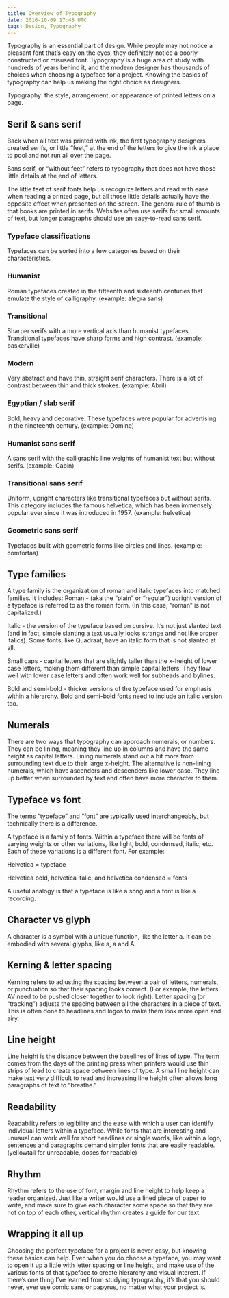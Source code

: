 ```yaml
---
title: Overview of Typography
date: 2016-10-09 17:45 UTC
tags: Design, Typography
---
```

<section class="article-container">

<p>Typography is an essential part of design. While people may not notice a pleasant font that’s easy on the eyes, they definitely notice a poorly constructed or misused font. Typography is a huge area of study with hundreds of years behind it, and the modern designer has thousands of choices when choosing a typeface for a project. Knowing the basics of typography can help us making the right choice as designers.</p>

<p>Typography: the style, arrangement, or appearance of printed letters on a page.</p>

<h2>Serif &amp; sans serif</h2>
<p>Back when all text was printed with ink, the first typography designers created serifs, or little “feet,” at the end of the letters to give the ink a place to pool and not run all over the page.</p>

<p>Sans serif, or “without feet” refers to typography that does not have those little details at the end of letters.</p>

<p>The little feet of serif fonts help us recognize letters and read with ease when reading a printed page, but all those little details actually have the opposite effect when presented on the screen. The general rule of thumb is that books are printed in serifs. Websites often use serifs for small amounts of text, but longer paragraphs should use an easy-to-read sans serif.</p>

<h3>Typeface classifications</h3>
<p>Typefaces can be sorted into a few categories based on their characteristics.</p>

<h3>Humanist</h3>
<p>Roman typefaces created in the fifteenth and sixteenth centuries that emulate the style of calligraphy. 
(example: alegra sans)</p>

<h3>Transitional</h3>
<p>Sharper serifs with a more vertical axis than humanist typefaces. Transitional typefaces have sharp forms and high contrast.
(example: baskerville)</p>

<h3>Modern</h3>
<p>Very abstract and have thin, straight serif characters. There is a lot of contrast between thin and thick strokes. 
(example: Abril)</p>

<h3>Egyptian / slab serif</h3>
<p>Bold, heavy and decorative. These typefaces were popular for advertising in the nineteenth century. 
(example: Domine)</p>

<h3>Humanist sans serif</h3>
<p>A sans serif with the calligraphic line weights of humanist text but without serifs.
(example: Cabin)</p>

<h3>Transitional sans serif</h3>
<p>Uniform, upright characters like transitional typefaces but without serifs. This category includes the famous helvetica, which has been immensely popular ever since it was introduced in 1957.
(example: helvetica)</p>

<h3>Geometric sans serif</h3>
<p>Typefaces built with geometric forms like circles and lines.
(example: comfortaa)</p>

<h2>Type families</h2>
<p>A type family is the organization of roman and italic typefaces into matched families. It includes:
Roman - (aka the “plain” or “regular”) upright version of a typeface is referred to as the roman form. (In this case, “roman” is not capitalized.)</p>

<p>Italic - the version of the typeface based on cursive. It’s not just slanted text (and in fact, simple slanting a text usually looks strange and not like proper italics). Some fonts, like Quadraat, have an italic form that is not slanted at all.</p>

<p>Small caps - capital letters that are slightly taller than the x-height of lower case letters, making them different than simple capital letters. They flow well with lower case letters and often work well for subheads and bylines.</p>

<p>Bold and semi-bold - thicker versions of the typeface used for emphasis within a hierarchy. Bold and semi-bold fonts need to include an italic version too.</p>

<h2>Numerals</h2>
<p>There are two ways that typography can approach numerals, or numbers. They can be lining, meaning they line up in columns and have the same height as capital letters. Lining numerals stand out a bit more from surrounding text due to their large x-height. The alternative is non-lining numerals, which have ascenders and descenders like lower case. They line up better when surrounded by text and often have more character to them.</p>











<h2>Typeface vs font</h2>
<P>The terms “typeface” and “font” are typically used interchangeably, but technically there is a difference.</p>

<p>A typeface is a family of fonts. Within a typeface there will be fonts of varying weights or other variations, like light, bold, condensed, italic, etc. Each of these variations is a different font. For example:</p>

<p>Helvetica = typeface</p>
<p>Helvetica bold, helvetica italic, and helvetica condensed = fonts</p>

<p>A useful analogy is that a typeface is like a song and a font is like a recording.</p>

<h2>Character vs glyph</h2>
<p>A character is a symbol with a unique function, like the letter a. It can be embodied with several glyphs, like a, a and A.</p>

<h2>Kerning &amp; letter spacing</h2>
<p>Kerning refers to adjusting the spacing between a pair of letters, numerals, or punctuation so that their spacing looks correct. (For example, the letters AV need to be pushed closer together to look right). Letter spacing (or “tracking”) adjusts the spacing between all the characters in a piece of text. This is often done to headlines and logos to make them look more open and airy.</p>

<h2>Line height</h2>
<p>Line height is the distance between the baselines of lines of type. The term comes from the days of the printing press when printers would use thin strips of lead to create space between lines of type. A small line height can make text very difficult to read and increasing line height often allows long paragraphs of text to “breathe.”</p>

<h2>Readability</h2>
<p>Readability refers to legibility and the ease with which a user can identify individual letters within a typeface. While fonts that are interesting and unusual can work well for short headlines or single words, like within a logo, sentences and paragraphs demand simpler fonts that are easily readable. 
(yellowtail for unreadable, doses for readable)</p>

<h2>Rhythm</h2>
<p>Rhythm refers to the use of font, margin and line height to help keep a reader organized. Just like a writer would use a lined piece of paper to write, and make sure to give each character some space so that they are not on top of each other, vertical rhythm creates a guide for our text.</p>

<h2>Wrapping it all up</h2>
<p>Choosing the perfect typeface for a project is never easy, but knowing these basics can help. Even when you do choose a typeface, you may want to open it up a little with letter spacing or line height, and make use of the various fonts of that typeface to create hierarchy and visual interest. If there’s one thing I’ve learned from studying typography, it’s that you should never, ever use comic sans or papyrus, no matter what your project is.</p>

</section>